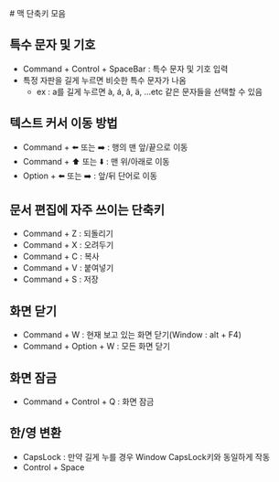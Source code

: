 # 맥 단축키 모음

## 특수 문자 및 기호
- Command + Control + SpaceBar : 특수 문자 및 기호 입력
- 특정 자판을 길게 누르면 비슷한 특수 문자가 나옴
  - ex : a를 길게 누르면 à, á, â, ä, ...etc 같은 문자들을 선택할 수 있음

## 텍스트 커서 이동 방법
- Command + ⬅️ 또는 ➡️ : 행의 맨 앞/끝으로 이동
- Command + ⬆️ 또는 ⬇️ : 맨 위/아래로 이동
- Option + ⬅️ 또는 ➡️ : 앞/뒤 단어로 이동

## 문서 편집에 자주 쓰이는 단축키
- Command + Z : 되돌리기
- Command + X : 오려두기
- Command + C : 복사
- Command + V : 붙여넣기
- Command + S : 저장

## 화면 닫기
- Command + W : 현재 보고 있는 화면 닫기(Window : alt + F4)
- Command + Option + W : 모든 화면 닫기

## 화면 잠금
- Command + Control + Q : 화면 잠금

## 한/영 변환
- CapsLock : 만약 길게 누를 경우 Window CapsLock키와 동일하게 작동
- Control + Space